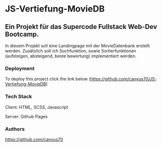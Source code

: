 # JS-Vertiefung-MovieDB

## Ein  Projekt für das Supercode Fullstack Web-Dev Bootcamp.

In diesem Projekt soll eine Landingpage mit der MovieDatenbank erstellt werden. Zusätzlich soll ich Suchfunktion, sowie Sortierfunktionen (aufsteigen, absteigend, beste bewertung) implementiert werden.




### Deployment
To deploy this project click the link below
(https://github.com/canyus70/JS-Vertiefung-MovieDB)


### Tech Stack
Client: HTML, SCSS, Javascript

Server: Github Pages

### Authors

https://github.com/canyus70


